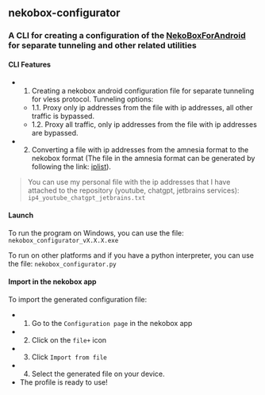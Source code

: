 ## nekobox-configurator

### A CLI for creating a configuration of the [NekoBoxForAndroid](https://github.com/MatsuriDayo/NekoBoxForAndroid) for separate tunneling and other related utilities

#### CLI Features

- 1. Creating a nekobox android configuration file for separate tunneling for vless protocol.
Tunneling options:
  - 1.1. Proxy only ip addresses from the file with ip addresses, all other traffic is bypassed.
  - 1.2. Proxy all traffic, only ip addresses from the file with ip addresses are bypassed.

- 2. Converting a file with ip addresses from the amnesia format to the nekobox format (The file in the amnesia format can be generated by following the link: [iplist](https://iplist.opencck.org/)).

> You can use my personal file with the ip addresses that I have attached to the repository (youtube, chatgpt, jetbrains services): `ip4_youtube_chatgpt_jetbrains.txt`

#### Launch
To run the program on Windows, you can use the file: `nekobox_configurator_vX.X.X.exe`

To run on other platforms and if you have a python interpreter, you can use the file: `nekobox_configurator.py`

#### Import in the nekobox app
To import the generated configuration file:
- 1. Go to the `Configuration page` in the nekobox app
- 2. Click on the `file+` icon
- 3. Click `Import from file`
- 4. Select the generated file on your device.
- The profile is ready to use!

